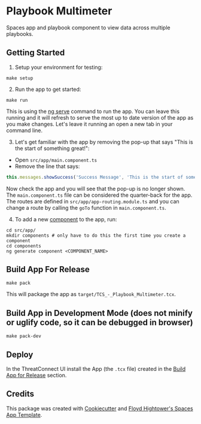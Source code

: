 # Playbook Multimeter

Spaces app and playbook component to view data across multiple playbooks.

## Getting Started

1. Setup your environment for testing:

```
make setup
```

2. Run the app to get started:

```
make run
```

This is using the [ng serve](https://github.com/angular/angular-cli/wiki/serve) command to run the app. You can leave this running and it will refresh to serve the most up to date version of the app as you make changes. Let's leave it running an open a new tab in your command line.

3. Let's get familiar with the app by removing the pop-up that says "This is the start of something great!":

- Open `src/app/main.component.ts`
- Remove the line that says:

```typescript
this.messages.showSuccess('Success Message', 'This is the start of something great!');
```

Now check the app and you will see that the pop-up is no longer shown. The `main.component.ts` file can be considered the quarter-back for the app. The routes are defined in `src/app/app-routing.module.ts` and you can change a route by calling the `goTo` function in `main.component.ts`.

4. To add a new [component](https://angular.io/guide/architecture-components) to the app, run:

```
cd src/app/
mkdir components # only have to do this the first time you create a component
cd components
ng generate component <COMPONENT_NAME>
```

## Build App For Release

```
make pack
```

This will package the app as `target/TCS_-_Playbook_Multimeter.tcx`.

## Build App in Development Mode (does not minify or uglify code, so it can be debugged in browser)

```
make pack-dev
```

## Deploy

In the ThreatConnect UI install the App (the `.tcx` file) created in the [Build App for Release](#build-app-for-release) section.

## Credits

This package was created with [Cookiecutter](https://github.com/audreyr/cookiecutter) and [Floyd Hightower's Spaces App Template](https://github.com/fhightower-templates/threatconnect-angular-spaces-template).
